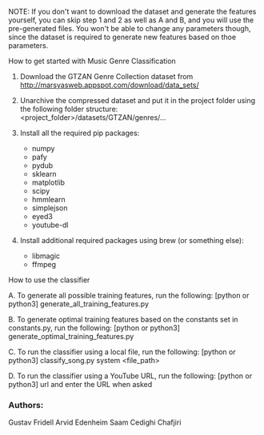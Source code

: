 NOTE: If you don't want to download the dataset and generate the features yourself, you can skip step 1 and 2 as well as A and B, and you will use the pre-generated files. You won't be able to change any parameters though, since the dataset is required to generate new features based on thoe parameters.


How to get started with Music Genre Classification

1. Download the GTZAN Genre Collection dataset from http://marsyasweb.appspot.com/download/data_sets/

2. Unarchive the compressed dataset and put it in the project folder using the following folder structure: <project_folder>/datasets/GTZAN/genres/...

3. Install all the required pip packages:
    - numpy
    - pafy
    - pydub
    - sklearn
    - matplotlib
    - scipy
    - hmmlearn
    - simplejson
    - eyed3
    - youtube-dl

4. Install additional required packages using brew (or something else):
    - libmagic
    - ffmpeg


How to use the classifier

A. To generate all possible training features, run the following:
    [python or python3] generate_all_training_features.py

B. To generate optimal training features based on the constants set in constants.py, run the following:
    [python or python3] generate_optimal_training_features.py

C. To run the classifier using a local file, run the following:
    [python or python3] classify_song.py system <file_path>

D. To run the classifier using a YouTube URL, run the following:
    [python or python3] url
and enter the URL when asked


### Authors:

Gustav Fridell
Arvid Edenheim
Saam Cedighi Chafjiri
